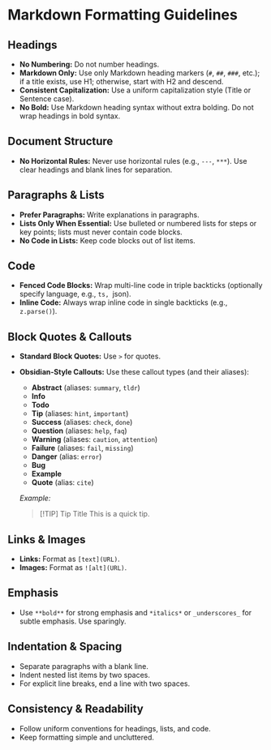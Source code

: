 # Markdown Formatting Guidelines

## Headings

- **No Numbering:** Do not number headings.
- **Markdown Only:** Use only Markdown heading markers (`#`, `##`, `###`, etc.); if a title exists, use H1; otherwise, start with H2 and descend.
- **Consistent Capitalization:** Use a uniform capitalization style (Title or Sentence case).
- **No Bold:** Use Markdown heading syntax without extra bolding. Do not wrap headings in bold syntax.

## Document Structure

- **No Horizontal Rules:** Never use horizontal rules (e.g., `---`, `***`). Use clear headings and blank lines for separation.

## Paragraphs & Lists

- **Prefer Paragraphs:** Write explanations in paragraphs.
- **Lists Only When Essential:** Use bulleted or numbered lists for steps or key points; lists must never contain code blocks.
- **No Code in Lists:** Keep code blocks out of list items.

## Code

- **Fenced Code Blocks:** Wrap multi-line code in triple backticks (optionally specify language, e.g., `ts, `json).
- **Inline Code:** Always wrap inline code in single backticks (e.g., `z.parse()`).

## Block Quotes & Callouts

- **Standard Block Quotes:** Use `>` for quotes.
- **Obsidian-Style Callouts:** Use these callout types (and their aliases):

  - **Abstract** (aliases: `summary`, `tldr`)
  - **Info**
  - **Todo**
  - **Tip** (aliases: `hint`, `important`)
  - **Success** (aliases: `check`, `done`)
  - **Question** (aliases: `help`, `faq`)
  - **Warning** (aliases: `caution`, `attention`)
  - **Failure** (aliases: `fail`, `missing`)
  - **Danger** (alias: `error`)
  - **Bug**
  - **Example**
  - **Quote** (alias: `cite`)

  _Example:_

  > [!TIP] Tip Title
  > This is a quick tip.

## Links & Images

- **Links:** Format as `[text](URL)`.
- **Images:** Format as `![alt](URL)`.

## Emphasis

- Use `**bold**` for strong emphasis and `*italics*` or `_underscores_` for subtle emphasis. Use sparingly.

## Indentation & Spacing

- Separate paragraphs with a blank line.
- Indent nested list items by two spaces.
- For explicit line breaks, end a line with two spaces.

## Consistency & Readability

- Follow uniform conventions for headings, lists, and code.
- Keep formatting simple and uncluttered.
